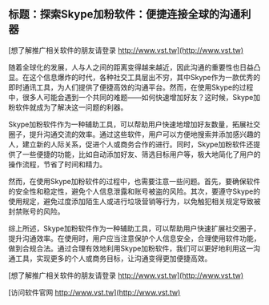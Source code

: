 ## **标题：探索Skype加粉软件：便捷连接全球的沟通利器**

[想了解推广相关软件的朋友请登录 http://www.vst.tw](http://www.vst.tw)

随着全球化的发展，人与人之间的距离变得越来越近，因此沟通的重要性也日益凸显。在这个信息爆炸的时代，各种社交工具层出不穷，其中Skype作为一款优秀的即时通讯工具，为人们提供了便捷高效的沟通平台。然而，在使用Skype的过程中，很多人可能会遇到一个共同的难题——如何快速增加好友？这时候，Skype加粉软件就成为了解决这一问题的利器。

Skype加粉软件作为一种辅助工具，可以帮助用户快速地增加好友数量，拓展社交圈子，提升沟通交流的效率。通过这些软件，用户可以方便地搜索并添加感兴趣的人，建立新的人际关系，促进个人或商务合作的进行。同时，Skype加粉软件还提供了一些便捷的功能，比如自动添加好友、筛选目标用户等，极大地简化了用户的操作流程，节省了时间和精力。

然而，在使用Skype加粉软件的过程中，也需要注意一些问题。首先，要确保软件的安全性和稳定性，避免个人信息泄露和账号被盗的风险。其次，要遵守Skype的使用规定，避免过度添加陌生人或进行垃圾营销等行为，以免触犯相关规定导致被封禁账号的风险。

综上所述，Skype加粉软件作为一种辅助工具，可以帮助用户快速扩展社交圈子，提升沟通效率。在使用时，用户应当注意保护个人信息安全，合理使用软件功能，做到合规合法。通过合理有效地利用Skype加粉软件，我们可以更好地利用这一沟通工具，实现更多的个人或商务目标，让沟通变得更加便捷高效。

[想了解推广相关软件的朋友请登录 http://www.vst.tw](http://www.vst.tw)


[访问软件官网 http://www.vst.tw](http://www.vst.tw)
